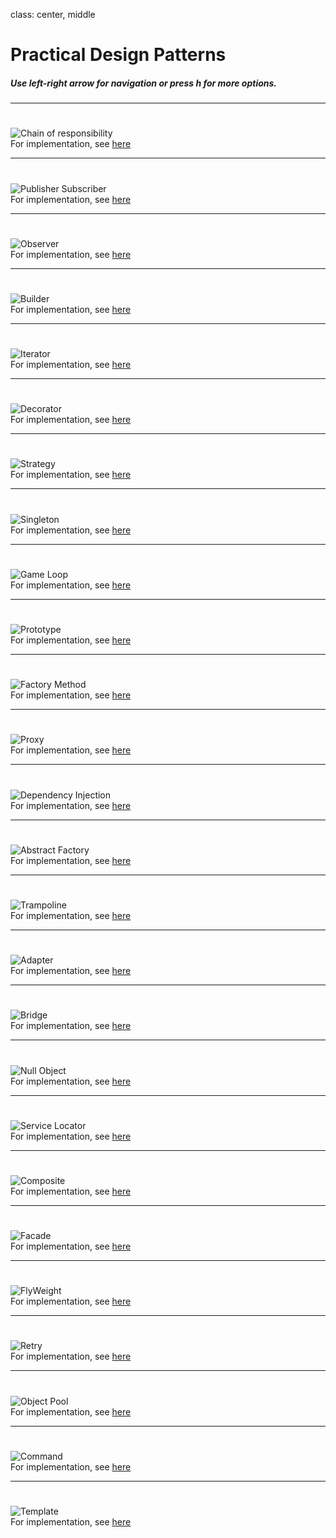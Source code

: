 class: center, middle 

# Practical Design Patterns
##### Use *left-right arrow* for navigation or press *h* for more options.

---

# 

<img src='http://git.ashwanik.in/practical-design-patterns/images/cor.svg' alt='Chain of responsibility' class='img-center-50'/>

<div class='a-center'> For implementation, see <a href='https://github.com/ashwanikumar04/practical-design-patterns/tree/master/src/main/java/in/ashwanik/pdp/cor' target='_blank'>here</a>​​​​​​​​​​​​​​​​​​​​​​​​​​​​​​​​​​​​</div>

---

# 

<img src='http://git.ashwanik.in/practical-design-patterns/images/pub_sub.svg' alt='Publisher Subscriber' class='img-center-80'/>

<div class='a-center'> For implementation, see <a href='https://github.com/ashwanikumar04/practical-design-patterns/tree/master/src/main/java/in/ashwanik/pdp/pub_sub' target='_blank'>here</a>​​​​​​​​​​​​​​​​​​​​​​​​​​​​​​​​​​​​</div>

---

# 

<img src='http://git.ashwanik.in/practical-design-patterns/images/observer.svg' alt='Observer' class='img-center-80'/>

<div class='a-center'> For implementation, see <a href='https://github.com/ashwanikumar04/practical-design-patterns/tree/master/src/main/java/in/ashwanik/pdp/observer' target='_blank'>here</a>​​​​​​​​​​​​​​​​​​​​​​​​​​​​​​​​​​​​</div>

---

# 

<img src='http://git.ashwanik.in/practical-design-patterns/images/builder.svg' alt='Builder' class='img-center-70'/>

<div class='a-center'> For implementation, see <a href='https://github.com/ashwanikumar04/practical-design-patterns/tree/master/src/main/java/in/ashwanik/pdp/builder' target='_blank'>here</a>​​​​​​​​​​​​​​​​​​​​​​​​​​​​​​​​​​​​</div>

---

# 

<img src='http://git.ashwanik.in/practical-design-patterns/images/iterator.svg' alt='Iterator' class='img-center-80'/>

<div class='a-center'> For implementation, see <a href='https://github.com/ashwanikumar04/practical-design-patterns/tree/master/src/main/java/in/ashwanik/pdp/iterator' target='_blank'>here</a>​​​​​​​​​​​​​​​​​​​​​​​​​​​​​​​​​​​​</div>

---

# 

<img src='http://git.ashwanik.in/practical-design-patterns/images/decorator.svg' alt='Decorator' class='img-center-50'/>

<div class='a-center'> For implementation, see <a href='https://github.com/ashwanikumar04/practical-design-patterns/tree/master/src/main/java/in/ashwanik/pdp/decorator' target='_blank'>here</a>​​​​​​​​​​​​​​​​​​​​​​​​​​​​​​​​​​​​</div>

---

# 

<img src='http://git.ashwanik.in/practical-design-patterns/images/strategy.svg' alt='Strategy' class='img-center-80'/>

<div class='a-center'> For implementation, see <a href='https://github.com/ashwanikumar04/practical-design-patterns/tree/master/src/main/java/in/ashwanik/pdp/strategy' target='_blank'>here</a>​​​​​​​​​​​​​​​​​​​​​​​​​​​​​​​​​​​​</div>

---

# 

<img src='http://git.ashwanik.in/practical-design-patterns/images/singleton.svg' alt='Singleton' class='img-center-50'/>

<div class='a-center'> For implementation, see <a href='https://github.com/ashwanikumar04/practical-design-patterns/tree/master/src/main/java/in/ashwanik/pdp/singleton' target='_blank'>here</a>​​​​​​​​​​​​​​​​​​​​​​​​​​​​​​​​​​​​</div>

---

# 

<img src='http://git.ashwanik.in/practical-design-patterns/images/game_loop.svg' alt='Game Loop' class='img-center-50'/>

<div class='a-center'> For implementation, see <a href='https://github.com/ashwanikumar04/practical-design-patterns/tree/master/src/main/java/in/ashwanik/pdp/game_loop' target='_blank'>here</a>​​​​​​​​​​​​​​​​​​​​​​​​​​​​​​​​​​​​</div>

---

# 

<img src='http://git.ashwanik.in/practical-design-patterns/images/prototype.svg' alt='Prototype' class='img-center-70'/>

<div class='a-center'> For implementation, see <a href='https://github.com/ashwanikumar04/practical-design-patterns/tree/master/src/main/java/in/ashwanik/pdp/prototype' target='_blank'>here</a>​​​​​​​​​​​​​​​​​​​​​​​​​​​​​​​​​​​​</div>

---

# 

<img src='http://git.ashwanik.in/practical-design-patterns/images/factory_method.svg' alt='Factory Method' class='img-center-70'/>

<div class='a-center'> For implementation, see <a href='https://github.com/ashwanikumar04/practical-design-patterns/tree/master/src/main/java/in/ashwanik/pdp/factory_method' target='_blank'>here</a>​​​​​​​​​​​​​​​​​​​​​​​​​​​​​​​​​​​​</div>

---

# 

<img src='http://git.ashwanik.in/practical-design-patterns/images/proxy.svg' alt='Proxy' class='img-center-50'/>

<div class='a-center'> For implementation, see <a href='https://github.com/ashwanikumar04/practical-design-patterns/tree/master/src/main/java/in/ashwanik/pdp/proxy' target='_blank'>here</a>​​​​​​​​​​​​​​​​​​​​​​​​​​​​​​​​​​​​</div>

---

# 

<img src='http://git.ashwanik.in/practical-design-patterns/images/dependency_injection.svg' alt='Dependency Injection' class='img-center-50'/>

<div class='a-center'> For implementation, see <a href='https://github.com/ashwanikumar04/practical-design-patterns/tree/master/src/main/java/in/ashwanik/pdp/dependency_injection' target='_blank'>here</a>​​​​​​​​​​​​​​​​​​​​​​​​​​​​​​​​​​​​</div>

---

# 

<img src='http://git.ashwanik.in/practical-design-patterns/images/abstract_factory.svg' alt='Abstract Factory' class='img-center-80'/>

<div class='a-center'> For implementation, see <a href='https://github.com/ashwanikumar04/practical-design-patterns/tree/master/src/main/java/in/ashwanik/pdp/abstract_factory' target='_blank'>here</a>​​​​​​​​​​​​​​​​​​​​​​​​​​​​​​​​​​​​</div>

---

# 

<img src='http://git.ashwanik.in/practical-design-patterns/images/trampoline.svg' alt='Trampoline' class='img-center-50'/>

<div class='a-center'> For implementation, see <a href='https://github.com/ashwanikumar04/practical-design-patterns/tree/master/src/main/java/in/ashwanik/pdp/trampoline' target='_blank'>here</a>​​​​​​​​​​​​​​​​​​​​​​​​​​​​​​​​​​​​</div>

---

# 

<img src='http://git.ashwanik.in/practical-design-patterns/images/adapter.svg' alt='Adapter' class='img-center-30'/>

<div class='a-center'> For implementation, see <a href='https://github.com/ashwanikumar04/practical-design-patterns/tree/master/src/main/java/in/ashwanik/pdp/adapter' target='_blank'>here</a>​​​​​​​​​​​​​​​​​​​​​​​​​​​​​​​​​​​​</div>

---

# 

<img src='http://git.ashwanik.in/practical-design-patterns/images/bridge.svg' alt='Bridge' class='img-center-70'/>

<div class='a-center'> For implementation, see <a href='https://github.com/ashwanikumar04/practical-design-patterns/tree/master/src/main/java/in/ashwanik/pdp/bridge' target='_blank'>here</a>​​​​​​​​​​​​​​​​​​​​​​​​​​​​​​​​​​​​</div>

---

# 

<img src='http://git.ashwanik.in/practical-design-patterns/images/null_object.svg' alt='Null Object' class='img-center-30'/>

<div class='a-center'> For implementation, see <a href='https://github.com/ashwanikumar04/practical-design-patterns/tree/master/src/main/java/in/ashwanik/pdp/null_object' target='_blank'>here</a>​​​​​​​​​​​​​​​​​​​​​​​​​​​​​​​​​​​​</div>

---

# 

<img src='http://git.ashwanik.in/practical-design-patterns/images/service_locator.svg' alt='Service Locator' class='img-center-30'/>

<div class='a-center'> For implementation, see <a href='https://github.com/ashwanikumar04/practical-design-patterns/tree/master/src/main/java/in/ashwanik/pdp/service_locator' target='_blank'>here</a>​​​​​​​​​​​​​​​​​​​​​​​​​​​​​​​​​​​​</div>

---

# 

<img src='http://git.ashwanik.in/practical-design-patterns/images/composite.svg' alt='Composite' class='img-center-70'/>

<div class='a-center'> For implementation, see <a href='https://github.com/ashwanikumar04/practical-design-patterns/tree/master/src/main/java/in/ashwanik/pdp/composite' target='_blank'>here</a>​​​​​​​​​​​​​​​​​​​​​​​​​​​​​​​​​​​​</div>

---

# 

<img src='http://git.ashwanik.in/practical-design-patterns/images/facade.svg' alt='Facade' class='img-center-70'/>

<div class='a-center'> For implementation, see <a href='https://github.com/ashwanikumar04/practical-design-patterns/tree/master/src/main/java/in/ashwanik/pdp/facade' target='_blank'>here</a>​​​​​​​​​​​​​​​​​​​​​​​​​​​​​​​​​​​​</div>

---

# 

<img src='http://git.ashwanik.in/practical-design-patterns/images/flyweight.svg' alt='FlyWeight' class='img-center-70'/>

<div class='a-center'> For implementation, see <a href='https://github.com/ashwanikumar04/practical-design-patterns/tree/master/src/main/java/in/ashwanik/pdp/flyweight' target='_blank'>here</a>​​​​​​​​​​​​​​​​​​​​​​​​​​​​​​​​​​​​</div>

---

# 

<img src='http://git.ashwanik.in/practical-design-patterns/images/retry.svg' alt='Retry' class='img-center-30'/>

<div class='a-center'> For implementation, see <a href='https://github.com/ashwanikumar04/practical-design-patterns/tree/master/src/main/java/in/ashwanik/pdp/retry' target='_blank'>here</a>​​​​​​​​​​​​​​​​​​​​​​​​​​​​​​​​​​​​</div>

---

# 

<img src='http://git.ashwanik.in/practical-design-patterns/images/object_pool.svg' alt='Object Pool' class='img-center-70'/>

<div class='a-center'> For implementation, see <a href='https://github.com/ashwanikumar04/practical-design-patterns/tree/master/src/main/java/in/ashwanik/pdp/object_pool' target='_blank'>here</a>​​​​​​​​​​​​​​​​​​​​​​​​​​​​​​​​​​​​</div>

---

# 

<img src='http://git.ashwanik.in/practical-design-patterns/images/command.svg' alt='Command' class='img-center-80'/>

<div class='a-center'> For implementation, see <a href='https://github.com/ashwanikumar04/practical-design-patterns/tree/master/src/main/java/in/ashwanik/pdp/command' target='_blank'>here</a>​​​​​​​​​​​​​​​​​​​​​​​​​​​​​​​​​​​​</div>

---

# 

<img src='http://git.ashwanik.in/practical-design-patterns/images/template.svg' alt='Template' class='img-center-80'/>

<div class='a-center'> For implementation, see <a href='https://github.com/ashwanikumar04/practical-design-patterns/tree/master/src/main/java/in/ashwanik/pdp/template' target='_blank'>here</a>​​​​​​​​​​​​​​​​​​​​​​​​​​​​​​​​​​​​</div>

